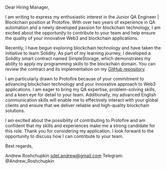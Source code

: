 Dear Hiring Manager,

I am writing to express my enthusiastic interest in the Junior QA Engineer | Blockchain position at Protofire. With over two years of experience in QA automation and a newly developed passion for blockchain technology, I am excited about the opportunity to contribute to your team and help ensure the quality of your innovative Web3 and blockchain applications.

Recently, I have begun exploring blockchain technology and have taken the initiative to learn Solidity. As part of my learning journey, I developed a Solidity smart contract named SimpleStorage, which demonstrates my ability to apply my programming skills to the blockchain domain. You can review the contract and its implementation on my [GitHub repository](https://github.com/yourusername/SimpleStorage).

I am particularly drawn to Protofire because of your commitment to advancing blockchain technology and your innovative approach to Web3 applications. I am eager to bring my QA expertise, problem-solving skills, and a keen eye for detail to your team. Additionally, my advanced English communication skills will enable me to effectively interact with your global clients and ensure that we deliver reliable and high-quality blockchain solutions.

I am excited about the possibility of contributing to Protofire and am confident that my skills and experiences make me a strong candidate for this role. Thank you for considering my application. I look forward to the opportunity to discuss how I can contribute to your team.

Best regards,

Andrew Roshchupkin
sdet.andrew@gmail.com
Telegram: @Andrew_Roshchupkin
